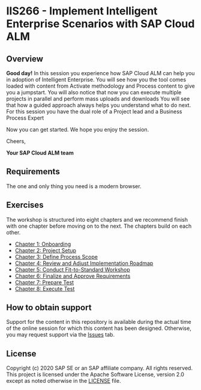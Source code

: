 # IIS266 - Implement Intelligent Enterprise Scenarios with SAP Cloud ALM

## Overview

**Good day!**
In this session you experience how SAP Cloud ALM can help you in adoption of Intelligent Enterprise. You will see how you the tool comes loaded with content from Activate methodology and Process content to give you a jumpstart. You will also notice that now you can execute multiple projects in parallel and perform mass uploads and downloads
You will see that how a guided approach always helps you understand what to do next.
For this session you have the dual role of a Project lead and a Business Process Expert

Now you can get started. We hope you enjoy the session.

​Cheers, 

**Your SAP Cloud ALM team**

## Requirements

The one and only thing you need is a modern browser.

## Exercises

The workshop is structured into eight chapters and we recommend finish with one chapter before moving on to the next. The chapters build on each other.

- [Chapter 1: Onboarding](exercises/Chapter1/Markdown.md)
- [Chapter 2: Project Setup](exercises/Chapter2/Markdown.md)
- [Chapter 3: Define Process Scope](exercises/Chapter3/Markdown.md)
- [Chapter 4: Review and Adjust Implementation Roadmap](exercises/Chapter4/Markdown.md)
- [Chapter 5: Conduct Fit-to-Standard Workshop](exercises/Chapter5/Markdown.md)
- [Chapter 6: Finalize and Approve Requirements](exercises/Chapter6/Markdown.md)
- [Chapter 7: Prepare Test](exercises/Chapter7/Markdown.md)
- [Chapter 8: Execute Test](exercises/Chapter8/Markdown.md)
 

## How to obtain support

Support for the content in this repository is available during the actual time of the online session for which this content has been designed. Otherwise, you may request support via the [Issues](../../issues) tab.

## License
Copyright (c) 2020 SAP SE or an SAP affiliate company. All rights reserved. This project is licensed under the Apache Software License, version 2.0 except as noted otherwise in the [LICENSE](LICENSES/Apache-2.0.txt) file.
